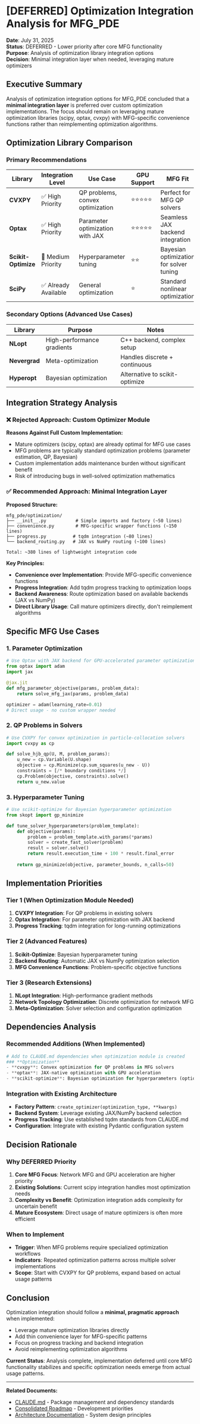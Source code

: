 # [DEFERRED] Optimization Integration Analysis for MFG_PDE

**Date**: July 31, 2025  
**Status**: DEFERRED - Lower priority after core MFG functionality  
**Purpose**: Analysis of optimization library integration options  
**Decision**: Minimal integration layer when needed, leveraging mature optimizers

## Executive Summary

Analysis of optimization integration options for MFG_PDE concluded that a **minimal integration layer** is preferred over custom optimization implementations. The focus should remain on leveraging mature optimization libraries (scipy, optax, cvxpy) with MFG-specific convenience functions rather than reimplementing optimization algorithms.

## Optimization Library Comparison

### Primary Recommendations

| Library | Integration Level | Use Case | GPU Support | MFG Fit |
|---------|------------------|----------|-------------|---------|
| **CVXPY** | ✅ High Priority | QP problems, convex optimization | ⭐⭐⭐⭐⭐ | Perfect for MFG QP solvers |
| **Optax** | ✅ High Priority | Parameter optimization with JAX | ⭐⭐⭐⭐⭐ | Seamless JAX backend integration |
| **Scikit-Optimize** | 🔄 Medium Priority | Hyperparameter tuning | ⭐⭐ | Bayesian optimization for solver tuning |
| **SciPy** | ✅ Already Available | General optimization | ⭐ | Standard nonlinear optimization |

### Secondary Options (Advanced Use Cases)

| Library | Purpose | Notes |
|---------|---------|-------|
| **NLopt** | High-performance gradients | C++ backend, complex setup |
| **Nevergrad** | Meta-optimization | Handles discrete + continuous |
| **Hyperopt** | Bayesian optimization | Alternative to scikit-optimize |

## Integration Strategy Analysis

### ❌ **Rejected Approach: Custom Optimizer Module**

**Reasons Against Full Custom Implementation:**
- Mature optimizers (scipy, optax) are already optimal for MFG use cases
- MFG problems are typically standard optimization problems (parameter estimation, QP, Bayesian)
- Custom implementation adds maintenance burden without significant benefit
- Risk of introducing bugs in well-solved optimization mathematics

### ✅ **Recommended Approach: Minimal Integration Layer**

**Proposed Structure:**
```
mfg_pde/optimization/
├── __init__.py           # Simple imports and factory (~50 lines)
├── convenience.py        # MFG-specific wrapper functions (~150 lines)
├── progress.py          # tqdm integration (~80 lines)
└── backend_routing.py   # JAX vs NumPy routing (~100 lines)

Total: ~380 lines of lightweight integration code
```

**Key Principles:**
- **Convenience over Implementation**: Provide MFG-specific convenience functions
- **Progress Integration**: Add tqdm progress tracking to optimization loops
- **Backend Awareness**: Route optimization based on available backends (JAX vs NumPy)
- **Direct Library Usage**: Call mature optimizers directly, don't reimplement algorithms

## Specific MFG Use Cases

### 1. Parameter Optimization
```python
# Use Optax with JAX backend for GPU-accelerated parameter optimization
from optax import adam
import jax

@jax.jit
def mfg_parameter_objective(params, problem_data):
    return solve_mfg_jax(params, problem_data)

optimizer = adam(learning_rate=0.01)
# Direct usage - no custom wrapper needed
```

### 2. QP Problems in Solvers
```python
# Use CVXPY for convex optimization in particle-collocation solvers
import cvxpy as cp

def solve_hjb_qp(U, M, problem_params):
    u_new = cp.Variable(U.shape)
    objective = cp.Minimize(cp.sum_squares(u_new - U))
    constraints = [/* boundary conditions */]
    cp.Problem(objective, constraints).solve()
    return u_new.value
```

### 3. Hyperparameter Tuning
```python
# Use scikit-optimize for Bayesian hyperparameter optimization
from skopt import gp_minimize

def tune_solver_hyperparameters(problem_template):
    def objective(params):
        problem = problem_template.with_params(*params)
        solver = create_fast_solver(problem)
        result = solver.solve()
        return result.execution_time + 100 * result.final_error
    
    return gp_minimize(objective, parameter_bounds, n_calls=50)
```

## Implementation Priorities

### Tier 1 (When Optimization Module Needed)
1. **CVXPY Integration**: For QP problems in existing solvers
2. **Optax Integration**: For parameter optimization with JAX backend
3. **Progress Tracking**: tqdm integration for long-running optimizations

### Tier 2 (Advanced Features)
1. **Scikit-Optimize**: Bayesian hyperparameter tuning
2. **Backend Routing**: Automatic JAX vs NumPy optimization selection
3. **MFG Convenience Functions**: Problem-specific objective functions

### Tier 3 (Research Extensions)
1. **NLopt Integration**: High-performance gradient methods
2. **Network Topology Optimization**: Discrete optimization for network MFG
3. **Meta-Optimization**: Solver selection and configuration optimization

## Dependencies Analysis

### Recommended Additions (When Implemented)
```python
# Add to CLAUDE.md dependencies when optimization module is created
### **Optimization**
- **cvxpy**: Convex optimization for QP problems in MFG solvers
- **optax**: JAX-native optimization with GPU acceleration
- **scikit-optimize**: Bayesian optimization for hyperparameters (optional)
```

### Integration with Existing Architecture
- **Factory Pattern**: `create_optimizer(optimization_type, **kwargs)`
- **Backend System**: Leverage existing JAX/NumPy backend selection
- **Progress Tracking**: Use established tqdm standards from CLAUDE.md
- **Configuration**: Integrate with existing Pydantic configuration system

## Decision Rationale

### Why DEFERRED Priority
1. **Core MFG Focus**: Network MFG and GPU acceleration are higher priority
2. **Existing Solutions**: Current scipy integration handles most optimization needs
3. **Complexity vs Benefit**: Optimization integration adds complexity for uncertain benefit
4. **Mature Ecosystem**: Direct usage of mature optimizers is often more efficient

### When to Implement
- **Trigger**: When MFG problems require specialized optimization workflows
- **Indicators**: Repeated optimization patterns across multiple solver implementations
- **Scope**: Start with CVXPY for QP problems, expand based on actual usage patterns

## Conclusion

Optimization integration should follow a **minimal, pragmatic approach** when implemented:
- Leverage mature optimization libraries directly
- Add thin convenience layer for MFG-specific patterns
- Focus on progress tracking and backend integration
- Avoid reimplementing optimization algorithms

**Current Status**: Analysis complete, implementation deferred until core MFG functionality stabilizes and specific optimization needs emerge from actual usage patterns.

---

**Related Documents:**
- [CLAUDE.md](../../CLAUDE.md) - Package management and dependency standards
- [Consolidated Roadmap](../CONSOLIDATED_ROADMAP_2025.md) - Development priorities
- [Architecture Documentation](../architecture/) - System design principles